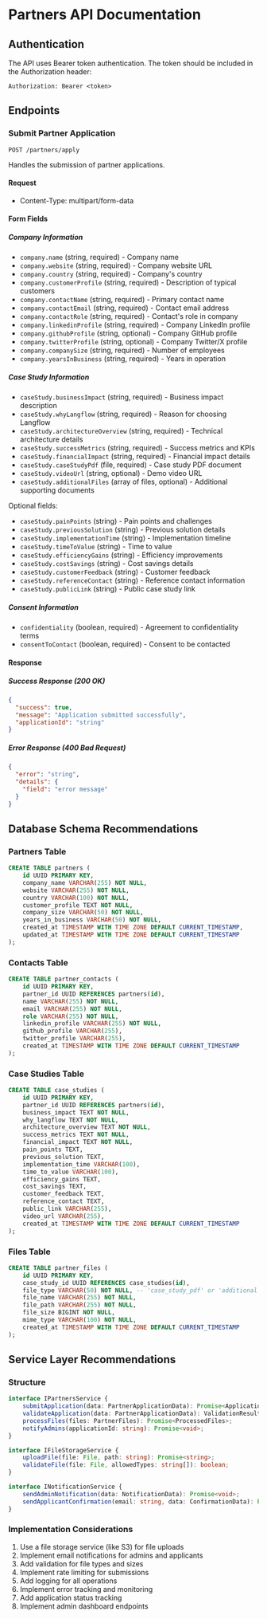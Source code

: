 # Partners API Documentation

## Authentication
The API uses Bearer token authentication. The token should be included in the Authorization header:
```
Authorization: Bearer <token>
```

## Endpoints

### Submit Partner Application
`POST /partners/apply`

Handles the submission of partner applications.

#### Request
- Content-Type: multipart/form-data

#### Form Fields

##### Company Information
- `company.name` (string, required) - Company name
- `company.website` (string, required) - Company website URL
- `company.country` (string, required) - Company's country
- `company.customerProfile` (string, required) - Description of typical customers
- `company.contactName` (string, required) - Primary contact name
- `company.contactEmail` (string, required) - Contact email address
- `company.contactRole` (string, required) - Contact's role in company
- `company.linkedinProfile` (string, required) - Company LinkedIn profile
- `company.githubProfile` (string, optional) - Company GitHub profile
- `company.twitterProfile` (string, optional) - Company Twitter/X profile
- `company.companySize` (string, required) - Number of employees
- `company.yearsInBusiness` (string, required) - Years in operation

##### Case Study Information
- `caseStudy.businessImpact` (string, required) - Business impact description
- `caseStudy.whyLangflow` (string, required) - Reason for choosing Langflow
- `caseStudy.architectureOverview` (string, required) - Technical architecture details
- `caseStudy.successMetrics` (string, required) - Success metrics and KPIs
- `caseStudy.financialImpact` (string, required) - Financial impact details
- `caseStudy.caseStudyPdf` (file, required) - Case study PDF document
- `caseStudy.videoUrl` (string, optional) - Demo video URL
- `caseStudy.additionalFiles` (array of files, optional) - Additional supporting documents

Optional fields:
- `caseStudy.painPoints` (string) - Pain points and challenges
- `caseStudy.previousSolution` (string) - Previous solution details
- `caseStudy.implementationTime` (string) - Implementation timeline
- `caseStudy.timeToValue` (string) - Time to value
- `caseStudy.efficiencyGains` (string) - Efficiency improvements
- `caseStudy.costSavings` (string) - Cost savings details
- `caseStudy.customerFeedback` (string) - Customer feedback
- `caseStudy.referenceContact` (string) - Reference contact information
- `caseStudy.publicLink` (string) - Public case study link

##### Consent Information
- `confidentiality` (boolean, required) - Agreement to confidentiality terms
- `consentToContact` (boolean, required) - Consent to be contacted

#### Response

##### Success Response (200 OK)
```json
{
  "success": true,
  "message": "Application submitted successfully",
  "applicationId": "string"
}
```

##### Error Response (400 Bad Request)
```json
{
  "error": "string",
  "details": {
    "field": "error message"
  }
}
```

## Database Schema Recommendations

### Partners Table
```sql
CREATE TABLE partners (
    id UUID PRIMARY KEY,
    company_name VARCHAR(255) NOT NULL,
    website VARCHAR(255) NOT NULL,
    country VARCHAR(100) NOT NULL,
    customer_profile TEXT NOT NULL,
    company_size VARCHAR(50) NOT NULL,
    years_in_business VARCHAR(50) NOT NULL,
    created_at TIMESTAMP WITH TIME ZONE DEFAULT CURRENT_TIMESTAMP,
    updated_at TIMESTAMP WITH TIME ZONE DEFAULT CURRENT_TIMESTAMP
);
```

### Contacts Table
```sql
CREATE TABLE partner_contacts (
    id UUID PRIMARY KEY,
    partner_id UUID REFERENCES partners(id),
    name VARCHAR(255) NOT NULL,
    email VARCHAR(255) NOT NULL,
    role VARCHAR(255) NOT NULL,
    linkedin_profile VARCHAR(255) NOT NULL,
    github_profile VARCHAR(255),
    twitter_profile VARCHAR(255),
    created_at TIMESTAMP WITH TIME ZONE DEFAULT CURRENT_TIMESTAMP
);
```

### Case Studies Table
```sql
CREATE TABLE case_studies (
    id UUID PRIMARY KEY,
    partner_id UUID REFERENCES partners(id),
    business_impact TEXT NOT NULL,
    why_langflow TEXT NOT NULL,
    architecture_overview TEXT NOT NULL,
    success_metrics TEXT NOT NULL,
    financial_impact TEXT NOT NULL,
    pain_points TEXT,
    previous_solution TEXT,
    implementation_time VARCHAR(100),
    time_to_value VARCHAR(100),
    efficiency_gains TEXT,
    cost_savings TEXT,
    customer_feedback TEXT,
    reference_contact TEXT,
    public_link VARCHAR(255),
    video_url VARCHAR(255),
    created_at TIMESTAMP WITH TIME ZONE DEFAULT CURRENT_TIMESTAMP
);
```

### Files Table
```sql
CREATE TABLE partner_files (
    id UUID PRIMARY KEY,
    case_study_id UUID REFERENCES case_studies(id),
    file_type VARCHAR(50) NOT NULL, -- 'case_study_pdf' or 'additional'
    file_name VARCHAR(255) NOT NULL,
    file_path VARCHAR(255) NOT NULL,
    file_size BIGINT NOT NULL,
    mime_type VARCHAR(100) NOT NULL,
    created_at TIMESTAMP WITH TIME ZONE DEFAULT CURRENT_TIMESTAMP
);
```

## Service Layer Recommendations

### Structure
```typescript
interface IPartnersService {
    submitApplication(data: PartnerApplicationData): Promise<ApplicationResult>;
    validateApplication(data: PartnerApplicationData): ValidationResult;
    processFiles(files: PartnerFiles): Promise<ProcessedFiles>;
    notifyAdmins(applicationId: string): Promise<void>;
}

interface IFileStorageService {
    uploadFile(file: File, path: string): Promise<string>;
    validateFile(file: File, allowedTypes: string[]): boolean;
}

interface INotificationService {
    sendAdminNotification(data: NotificationData): Promise<void>;
    sendApplicantConfirmation(email: string, data: ConfirmationData): Promise<void>;
}
```

### Implementation Considerations
1. Use a file storage service (like S3) for file uploads
2. Implement email notifications for admins and applicants
3. Add validation for file types and sizes
4. Implement rate limiting for submissions
5. Add logging for all operations
6. Implement error tracking and monitoring
7. Add application status tracking
8. Implement admin dashboard endpoints
